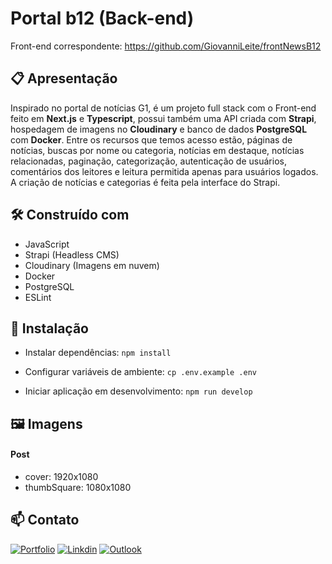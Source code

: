 # Portal b12 (Back-end)

Front-end correspondente: https://github.com/GiovanniLeite/frontNewsB12

## 📋 Apresentação

Inspirado no portal de notícias G1, é um projeto full stack com o Front-end feito em **Next.js** e **Typescript**, possui também uma API criada com **Strapi**, hospedagem de imagens no **Cloudinary** e banco de dados **PostgreSQL** com **Docker**. Entre os recursos que temos acesso estão, páginas de notícias, buscas por nome ou categoria, notícias em destaque, notícias relacionadas, paginação, categorização, autenticação de usuários, comentários dos leitores e leitura permitida apenas para usuários logados. A criação de notícias e categorias é feita pela interface do Strapi.

## 🛠️ Construído com
- JavaScript
- Strapi (Headless CMS)
- Cloudinary (Imagens em nuvem)
- Docker
- PostgreSQL
- ESLint

## 🔧 Instalação

- Instalar dependências: `npm install`

- Configurar variáveis de ambiente: `cp .env.example .env`

- Iniciar aplicação em desenvolvimento: `npm run develop`

## 🖼️ Imagens
#### Post
- cover: 1920x1080
- thumbSquare: 1080x1080

## 📫 Contato

[![Portfolio](https://img.shields.io/badge/website-000000?style=for-the-badge&logo=About.me&logoColor=white)](https://www.giovannileite.com)
[![Linkdin](https://img.shields.io/badge/LinkedIn-0077B5?style=for-the-badge&logo=linkedin&logoColor=white)](https://www.linkedin.com/in/giovanni-leite-dev/)
[![Outlook](https://img.shields.io/badge/Microsoft_Outlook-0078D4?style=for-the-badge&logo=microsoft-outlook&logoColor=white)](mailto:giovanni.m.leite@outlook.com?subject=[GitHub]%20Contact)
